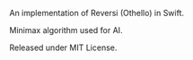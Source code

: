 An implementation of Reversi (Othello) in Swift.

Minimax algorithm used for AI.

Released under MIT License.

